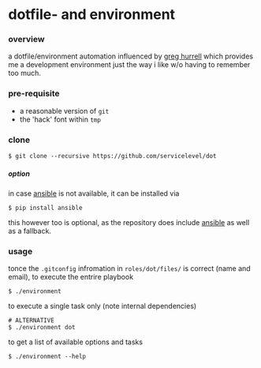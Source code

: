 # dotfile- and environment

### overview
a dotfile/environment automation influenced by [greg hurrell](https://github.com/wincent/wincent) which provides me a development environment just the way i like w/o having to remember too much.

### pre-requisite
- a reasonable version of `git`
- the 'hack' font within `tmp`

### clone
```shell
$ git clone --recursive https://github.com/servicelevel/dot
```

##### option
in case [ansible](https://www.ansible.com/) is not available, it can be installed via
```shell
$ pip install ansible
```

this however too is optional, as the repository does include [ansible](https://www.ansible.com/) as well as a fallback.

### usage
tonce the `.gitconfig` infromation in `roles/dot/files/` is correct (name and email), to execute the entrire playbook
```shell
$ ./environment
```

to execute a single task only (note internal dependencies)
```shell
# ALTERNATIVE
$ ./environment dot
```

to get a list of available options and tasks
```shell
$ ./environment --help
```
